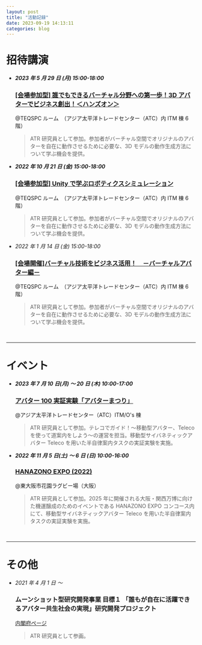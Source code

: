 ```yaml
---
layout: post
title: "活動記録"
date: 2023-09-19 14:13:11
categories: blog
---
```


# 招待講演

- _**2023 年 5 月 29 日 (月) 15:00-18:00**_

  ### [[会場参加型] 誰でもできるバーチャル分野への第一歩！3D アバターでビジネス創出！＜ハンズオン＞](https://www.sansokan.jp/events/eve_detail.san?H_A_NO=40649)

  @TEQSPC ルーム　（アジア太平洋トレードセンター（ATC）内 ITM 棟 6 階）

  > ATR 研究員として参加。参加者がバーチャル空間でオリジナルのアバターを自在に動作させるために必要な、3D モデルの動作生成方法について学ぶ機会を提供。

- _**2022 年 10 月 21 日 (金) 15:00-18:00**_

  ### [[会場参加型] Unity で学ぶロボティクスシミュレーション](https://www.sansokan.jp/events/eve_detail.san?H_A_NO=38658)

  @TEQSPC ルーム　（アジア太平洋トレードセンター（ATC）内 ITM 棟 6 階）

  > ATR 研究員として参加。参加者がバーチャル空間でオリジナルのアバターを自在に動作させるために必要な、3D モデルの動作生成方法について学ぶ機会を提供。

- _*2022 年 1 月 14 日 (金) 15:00-18:00*_

  ### [[会場開催]バーチャル技術をビジネス活用！　－バーチャルアバター編－](https://www.sansokan.jp/events/eve_detail.san?H_A_NO=35848)

  @TEQSPC ルーム　（アジア太平洋トレードセンター（ATC）内 ITM 棟 6 階）

  > ATR 研究員として参加。参加者がバーチャル空間でオリジナルのアバターを自在に動作させるために必要な、3D モデルの動作生成方法について学ぶ機会を提供。

  <br>

---

# イベント

- _**2023 年 7 月 10 日(月) 〜 20 日 (木) 10:00-17:00**_

  ### [アバター 100 実証実験「アバターまつり」](https://avatar-ss-fes.iroobo.jp/)

  @アジア太平洋トレードセンター（ATC）ITM/O's 棟

  > ATR 研究員として参加。テレコでガイド！〜移動型アバター、Teleco を使って道案内をしよう〜の運営を担当。移動型サイバネティックアバター Teleco を用いた半自律案内タスクの実証実験を実施。

- _**2022 年 11 月 5 日(土) 〜 6 日 (日) 10:00-16:00**_

  ### [HANAZONO EXPO (2022)](https://www.city.higashiosaka.lg.jp/0000033789.html)

  @東大阪市花園ラグビー場（大阪）

  > ATR 研究員として参加。2025 年に開催される大阪・関西万博に向けた機運醸成のためのイベントである HANAZONO EXPO コンコース内にて、移動型サイバネティックアバター Teleco を用いた半自律案内タスクの実証実験を実施。

<br>

---

# その他

- _*2021 年 4 月 1 日 〜*_

  ### ムーンショット型研究開発事業 目標１ 「誰もが自在に活躍できるアバター共生社会の実現」研究開発プロジェクト

  [内閣府ページ](https://www8.cao.go.jp/cstp/moonshot/sub1.html)

  > ATR 研究員として参画。
